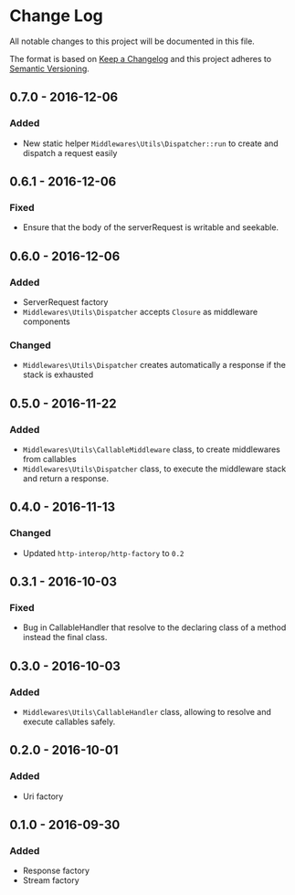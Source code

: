 # Change Log
All notable changes to this project will be documented in this file.

The format is based on [Keep a Changelog](http://keepachangelog.com/) 
and this project adheres to [Semantic Versioning](http://semver.org/).

## 0.7.0 - 2016-12-06

### Added

* New static helper `Middlewares\Utils\Dispatcher::run` to create and dispatch a request easily

## 0.6.1 - 2016-12-06

### Fixed

* Ensure that the body of the serverRequest is writable and seekable. 

## 0.6.0 - 2016-12-06

### Added

* ServerRequest factory
* `Middlewares\Utils\Dispatcher` accepts `Closure` as middleware components

### Changed
* `Middlewares\Utils\Dispatcher` creates automatically a response if the stack is exhausted

## 0.5.0 - 2016-11-22

### Added

* `Middlewares\Utils\CallableMiddleware` class, to create middlewares from callables
* `Middlewares\Utils\Dispatcher` class, to execute the middleware stack and return a response.

## 0.4.0 - 2016-11-13

### Changed
* Updated `http-interop/http-factory` to `0.2`

## 0.3.1 - 2016-10-03

### Fixed
* Bug in CallableHandler that resolve to the declaring class of a method instead the final class.

## 0.3.0 - 2016-10-03

### Added
* `Middlewares\Utils\CallableHandler` class, allowing to resolve and execute callables safely.

## 0.2.0 - 2016-10-01

### Added
* Uri factory

## 0.1.0 - 2016-09-30

### Added
* Response factory
* Stream factory
